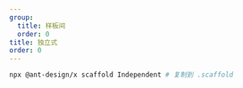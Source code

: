 ```yaml
---
group:
  title: 样板间
  order: 0
title: 独立式
order: 0
---
```


```bash
npx @ant-design/x scaffold Independent # 复制到 .scaffold
```

<code src="./Independent/index.tsx" background="grey" compact></code>
